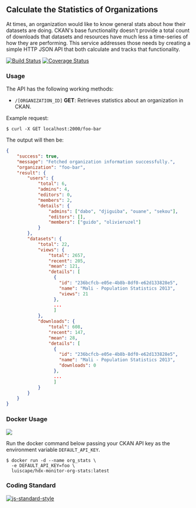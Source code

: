 ## Calculate the Statistics of Organizations
At times, an organization would like to know general stats about how their datasets are doing. CKAN's base functionality doesn't provide a total count of downloads that datasets and resources have much less a time-series of how they are performing. This service addresses those needs by creating a simple HTTP JSON API that both calculate and tracks that functionality.

[![Build Status](https://travis-ci.org/luiscape/hdx-monitor-org-stats.svg)](https://travis-ci.org/luiscape/hdx-monitor-org-stats) [![Coverage Status](https://coveralls.io/repos/luiscape/hdx-monitor-org-stats/badge.svg?branch=master&service=github)](https://coveralls.io/github/luiscape/hdx-monitor-org-stats?branch=master)

### Usage
The API has the following working methods:

* `/[ORGANIZATION_ID]` **GET**: Retrieves statistics about an organization in CKAN.

Example request:
```shell
$ curl -X GET localhost:2000/foo-bar
```

The output will then be:

```json
{
    "success": true,
    "message": "Fetched organization information successfully.",
    "organization": "foo-bar",
    "result": {
        "users": {
            "total": 6,
            "admins": 4,
            "editors": 0,
            "members": 2,
            "details": {
                "admins": ["dabo", "djiguiba", "ouane", "sekou"],
                "editors": [],
                "members": ["guido", "olivieruzel"]
            }
        },
        "datasets": {
            "total": 22,
            "views": {
                "total": 2657,
                "recent": 205,
                "mean": 121,
                "details": [
                  {
                    "id": "236bcfcb-e05e-4b8b-8df0-e62d133828e5",
                    "name": "Mali - Population Statistics 2013",
                    "views": 21
                  },
                  ...
                  ]
            },
            "downloads": {
                "total": 608,
                "recent": 147,
                "mean": 28,
                "details": [
                  {
                    "id": "236bcfcb-e05e-4b8b-8df0-e62d133828e5",
                    "name": "Mali - Population Statistics 2013",
                    "downloads": 0
                  },
                  ...
                  ]
            }
        }
    }
}


```

### Docker Usage
[![](https://badge.imagelayers.io/luiscape/hdx-monitor-org-stats:latest.svg)](https://imagelayers.io/?images=luiscape/hdx-monitor-org-stats:latest 'Get your own badge on imagelayers.io')

Run the docker command below passing your CKAN API key as the environment variable `DEFAULT_API_KEY`.

```shell
$ docker run -d --name org_stats \
  -e DEFAULT_API_KEY=foo \
  luiscape/hdx-monitor-org-stats:latest
```

### Coding Standard
[![js-standard-style](https://cdn.rawgit.com/feross/standard/master/badge.svg)](https://github.com/feross/standard)
